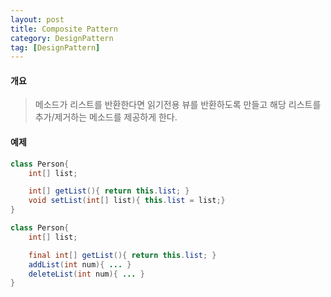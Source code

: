 ```yaml
---
layout: post
title: Composite Pattern
category: DesignPattern
tag: [DesignPattern] 
---
```


#### 개요

>메소드가 리스트를 반환한다면
읽기전용 뷰를 반환하도록 만들고 해당 리스트를 추가/제거하는 메소드를 제공하게 한다.  


#### 예제

```java
class Person{
    int[] list;

    int[] getList(){ return this.list; }
    void setList(int[] list){ this.list = list;} 
}
```

```java
class Person{
    int[] list;

    final int[] getList(){ return this.list; }
    addList(int num){ ... }
    deleteList(int num){ ... } 
}
```

